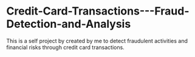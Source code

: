 # Credit-Card-Transactions---Fraud-Detection-and-Analysis
This is a self project by created by me to detect fraudulent activities and financial risks through credit card transactions.
